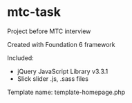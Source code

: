 # mtc-task
Project before MTC interview

Created with Foundation 6 framework

Included:
  - jQuery JavaScript Library v3.3.1
  - Slick slider .js, .sass files
  
Template name: template-homepage.php
  
